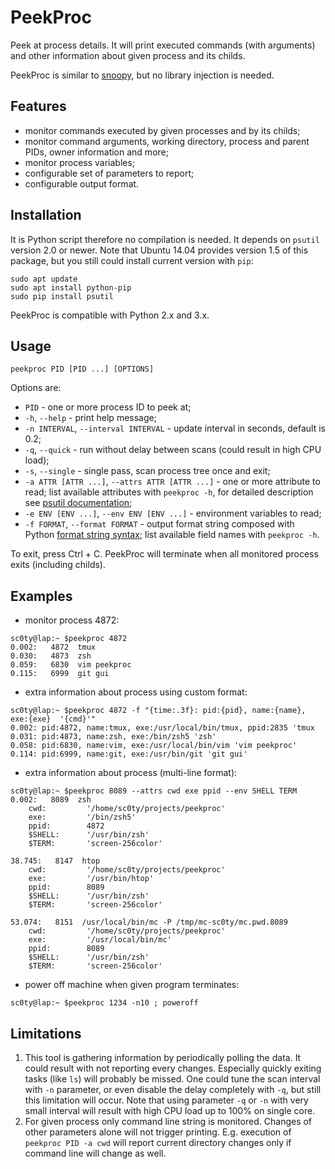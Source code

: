 # PeekProc
Peek at process details.
It will print executed commands (with arguments) and other information about given process and its childs.

PeekProc is similar to [snoopy](https://github.com/a2o/snoopy), but no library injection is needed.
## Features
 - monitor commands executed by given processes and by its childs;
 - monitor command arguments, working directory, process and parent PIDs, owner information and more;
 - monitor process variables;
 - configurable set of parameters to report;
 - configurable output format.

## Installation
It is Python script therefore no compilation is needed. It depends on `psutil` version 2.0 or newer.
Note that Ubuntu 14.04 provides version 1.5 of this package, but you still could install current version with `pip`:
```
sudo apt update
sudo apt install python-pip
sudo pip install psutil
```
PeekProc is compatible with Python 2.x and 3.x.

## Usage
`peekproc PID [PID ...] [OPTIONS]`

Options are:
- `PID` - one or more process ID to peek at;
- `-h`, `--help`	- print help message;
- `-n INTERVAL`, `--interval INTERVAL`	- update interval in seconds, default is 0.2;
- `-q`, `--quick`	- run without delay between scans (could result in high CPU load);
- `-s`, `--single`	- single pass, scan process tree once and exit;
- `-a ATTR [ATTR ...]`, `--attrs ATTR [ATTR ...]`	- one or more attribute to read; list available attributes with `peekproc -h`, for detailed description see [psutil documentation](http://pythonhosted.org/psutil/#process-class);
- `-e ENV [ENV ...]`, `--env ENV [ENV ...]`	- environment variables to read;
- `-f FORMAT`, `--format FORMAT`	- output format string composed with Python [format string syntax](https://docs.python.org/2/library/string.html#format-string-syntax); list available field names with `peekproc -h`.

To exit, press Ctrl + C.
PeekProc will terminate when all monitored process exits (including childs).

## Examples
- monitor process 4872:
```
sc0ty@lap:~ $peekproc 4872
0.002:   4872  tmux
0.030:   4873  zsh
0.059:   6830  vim peekproc
0.115:   6999  git gui
```
- extra information about process using custom format:
```
sc0ty@lap:~ $peekproc 4872 -f "{time:.3f}: pid:{pid}, name:{name}, exe:{exe}  '{cmd}'"
0.002: pid:4872, name:tmux, exe:/usr/local/bin/tmux, ppid:2835 'tmux
0.031: pid:4873, name:zsh, exe:/bin/zsh5 'zsh'
0.058: pid:6830, name:vim, exe:/usr/local/bin/vim 'vim peekproc'
0.114: pid:6999, name:git, exe:/usr/bin/git 'git gui'
```
- extra information about process (multi-line format):
```
sc0ty@lap:~ $peekproc 8089 --attrs cwd exe ppid --env SHELL TERM
0.002:   8089  zsh
	cwd:         '/home/sc0ty/projects/peekproc'
	exe:         '/bin/zsh5'
	ppid:        4872
	$SHELL:      '/usr/bin/zsh'
	$TERM:       'screen-256color'

38.745:   8147  htop
	cwd:         '/home/sc0ty/projects/peekproc'
	exe:         '/usr/bin/htop'
	ppid:        8089
	$SHELL:      '/usr/bin/zsh'
	$TERM:       'screen-256color'

53.074:   8151  /usr/local/bin/mc -P /tmp/mc-sc0ty/mc.pwd.8089
	cwd:         '/home/sc0ty/projects/peekproc'
	exe:         '/usr/local/bin/mc'
	ppid:        8089
	$SHELL:      '/usr/bin/zsh'
	$TERM:       'screen-256color'
```
- power off machine when given program terminates:
```
sc0ty@lap:~ $peekproc 1234 -n10 ; poweroff
```

## Limitations
1. This tool is gathering information by periodically polling the data. It could result with not reporting every changes. Especially quickly exiting tasks (like `ls`) will probably be missed. One could tune the scan interval with `-n` parameter, or even disable the delay completely with `-q`, but still this limitation will occur.
Note that using parameter `-q` or `-n` with very small interval will result with high CPU load up to 100% on single core.
2. For given process only command line string is monitored. Changes of other parameters alone will not trigger printing. E.g. execution of `peekproc PID -a cwd` will report current directory changes only if command line will change as well.

